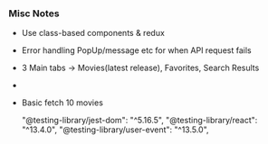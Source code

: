 ### Misc Notes
- Use class-based components & redux
- Error handling PopUp/message etc for when API request fails
- 3 Main tabs -> Movies(latest release), Favorites, Search Results
- 


- Basic fetch 10 movies



    "@testing-library/jest-dom": "^5.16.5",
    "@testing-library/react": "^13.4.0",
    "@testing-library/user-event": "^13.5.0",